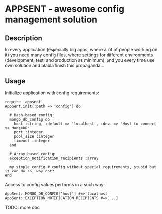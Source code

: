 APPSENT - awesome config management solution
============================================

Description
-----------

In every application (especially big apps, where a lot of people working on it) you need
many config files, where settings for different environments (development, test, and production as minimum),
and you every time use own solution and blabla finish this propaganda...

Usage
-----

Initialize application with config requirements:

	require 'appsent'
	AppSent.init(:path => 'config') do

	  # Hash-based config:
	  mongo_db_config do
	    host :string, :default => 'localhost', :desc => 'Host to connect to MongoDB'
	    port :integer
	    pool_size :integer
	    timeout :integer
	  end

	  # Array-based config:
	  exception_notification_recipients :array

	  my_simple_config # config without special requirements, stupid but it can do so, why not?
	end

Access to config values performs in a such way:

	AppSent::MONGO_DB_CONFIG['host'] #=>'localhost'
	AppSent::EXCEPTION_NOTIFICATION_RECIPIENTS #=>[...]

TODO: more doc
